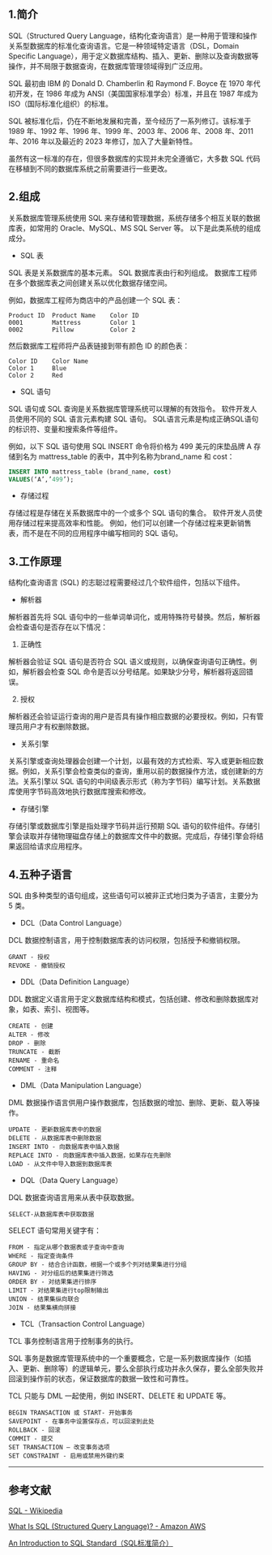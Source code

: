 ﻿## 1.简介
SQL（Structured Query Language，结构化查询语言）是一种用于管理和操作关系型数据库的标准化查询语言。它是一种领域特定语言（DSL，Domain Specific Language），用于定义数据库结构、插入、更新、删除以及查询数据等操作，并不局限于数据查询，在数据库管理领域得到广泛应用。

SQL 最初由 IBM 的 Donald D. Chamberlin 和 Raymond F. Boyce 在 1970 年代初开发，在 1986 年成为 ANSI（美国国家标准学会）标准，并且在 1987 年成为 ISO（国际标准化组织）的标准。

SQL 被标准化后，仍在不断地发展和完善，至今经历了一系列修订。该标准于 1989 年、1992 年、1996 年、1999 年、2003 年、2006 年、2008 年、2011 年、2016 年以及最近的 2023 年修订，加入了大量新特性。

虽然有这一标准的存在，但很多数据库的实现并未完全遵循它，大多数 SQL 代码在移植到不同的数据库系统之前需要进行一些更改。
## 2.组成
关系数据库管理系统使用 SQL 来存储和管理数据，系统存储多个相互关联的数据库表，如常用的 Oracle、MySQL、MS SQL Server 等。 以下是此类系统的组成成分。

- SQL 表

SQL 表是关系数据库的基本元素。 SQL 数据库表由行和列组成。 数据库工程师在多个数据库表之间创建关系以优化数据存储空间。

例如，数据库工程师为商店中的产品创建一个 SQL 表：

```
Product ID	Product Name	Color ID
0001		Mattress		Color 1
0002		Pillow			Color 2
```
然后数据库工程师将产品表链接到带有颜色 ID 的颜色表：
```
Color ID	Color Name
Color 1		Blue
Color 2		Red
```

- SQL 语句

SQL 语句或 SQL 查询是关系数据库管理系统可以理解的有效指令。 软件开发人员使用不同的 SQL 语言元素构建 SQL 语句。 SQL语言元素是构成正确SQL语句的标识符、变量和搜索条件等组件。

例如，以下 SQL 语句使用 SQL INSERT 命令将价格为 499 美元的床垫品牌 A 存储到名为 mattress_table 的表中，其中列名称为brand_name 和 cost：
```sql
INSERT INTO mattress_table (brand_name, cost)
VALUES(‘A’,’499’);
```
- 存储过程

存储过程是存储在关系数据库中的一个或多个 SQL 语句的集合。 软件开发人员使用存储过程来提高效率和性能。 例如，他们可以创建一个存储过程来更新销售表，而不是在不同的应用程序中编写相同的 SQL 语句。

## 3.工作原理
结构化查询语言 (SQL) 的志聪过程需要经过几个软件组件，包括以下组件。 

- 解析器

解析器首先将 SQL 语句中的一些单词单词化，或用特殊符号替换。然后，解析器会检查语句是否存在以下情况：
1. 正确性

解析器会验证 SQL 语句是否符合 SQL 语义或规则，以确保查询语句正确性。例如，解析器会检查 SQL 命令是否以分号结尾。如果缺少分号，解析器将返回错误。

2. 授权

解析器还会验证运行查询的用户是否具有操作相应数据的必要授权。例如，只有管理员用户才有权删除数据。 

- 关系引擎

关系引擎或查询处理器会创建一个计划，以最有效的方式检索、写入或更新相应数据。例如，关系引擎会检查类似的查询，重用以前的数据操作方法，或创建新的方法。关系引擎以 SQL 语句的中间级表示形式（称为字节码）编写计划。关系数据库使用字节码高效地执行数据库搜索和修改。 

- 存储引擎

存储引擎或数据库引擎是指处理字节码并运行预期 SQL 语句的软件组件。存储引擎会读取并存储物理磁盘存储上的数据库文件中的数据。完成后，存储引擎会将结果返回给请求应用程序。

## 4.五种子语言
SQL 由多种类型的语句组成，这些语句可以被非正式地归类为子语言，主要分为 5 类。

- DCL（Data Control Language）

DCL 数据控制语言，用于控制数据库表的访问权限，包括授予和撤销权限。 
```
GRANT - 授权 
REVOKE - 撤销授权 
```

- DDL（Data Definition Language）

DDL 数据定义语言用于定义数据库结构和模式，包括创建、修改和删除数据库对象，如表、索引、视图等。
```
CREATE - 创建
ALTER - 修改
DROP - 删除
TRUNCATE - 截断
RENAME - 重命名
COMMENT - 注释
```

- DML（Data Manipulation Language）

DML 数据操作语言供用户操作数据库，包括数据的增加、删除、更新、载入等操作。 
```
UPDATE - 更新数据库表中的数据 
DELETE - 从数据库表中删除数据 
INSERT INTO - 向数据库表中插入数据
REPLACE INTO - 向数据库表中插入数据，如果存在先删除
LOAD - 从文件中导入数据到数据库表
```

- DQL（Data Query Language）

DQL 数据查询语言用来从表中获取数据。 
```
SELECT-从数据库表中获取数据 
```
SELECT 语句常用关键字有：
```
FROM - 指定从哪个数据表或子查询中查询
WHERE - 指定查询条件
GROUP BY - 结合合计函数，根据一个或多个列对结果集进行分组
HAVING - 对分组后的结果集进行筛选
ORDER BY - 对结果集进行排序
LIMIT - 对结果集进行top限制输出
UNION - 结果集纵向联合
JOIN - 结果集横向拼接
```

- TCL（Transaction Control Language）

TCL 事务控制语言用于控制事务的执行。

SQL 事务是数据库管理系统中的一个重要概念，它是一系列数据库操作（如插入、更新、删除等）的逻辑单元，要么全部执行成功并永久保存，要么全部失败并回滚到操作前的状态，保证数据库的数据一致性和可靠性。

TCL 只能与 DML 一起使用，例如 INSERT、DELETE 和 UPDATE 等。
```
BEGIN TRANSACTION 或 START- 开始事务
SAVEPOINT - 在事务中设置保存点，可以回滚到此处
ROLLBACK - 回滚 
COMMIT - 提交
SET TRANSACTION – 改变事务选项
SET CONSTRAINT - 启用或禁用外键约束
```

---
## 参考文献
[SQL - Wikipedia](https://en.wikipedia.org/wiki/SQL)

[What Is SQL (Structured Query Language)? - Amazon AWS](https://aws.amazon.com/what-is/sql/)

[An Introduction to SQL Standard（SQL标准简介）](https://zedware.github.io/SQL-Standard/)

<Vssue title="认识SQL" />